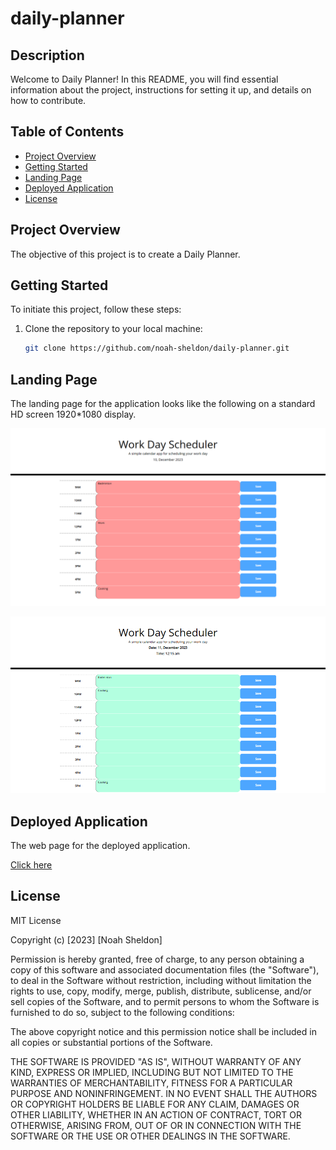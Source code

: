 # daily-planner

## Description

Welcome to Daily Planner! In this README, you will find essential information about the project, instructions for setting it up, and details on how to contribute.


## Table of Contents

- [Project Overview](#project-overview)
- [Getting Started](#getting-started)
- [Landing Page](#landing-page)
- [Deployed Application](#deployed-application)
- [License](#license)


## Project Overview

The objective of this project is to create a Daily Planner. 


## Getting Started

To initiate this project, follow these steps:

1. Clone the repository to your local machine:

   ```bash
   git clone https://github.com/noah-sheldon/daily-planner.git
   ```


## Landing Page

The landing page for the application looks like the following on a standard HD screen 1920*1080 display.

![alt text](./assets/images/scr_1.png)

![alt text](./assets/images/scr_5.png)

## Deployed Application

The web page for the deployed application.

[Click here](https://noah-sheldon.github.io/daily-planner/)


## License

MIT License

Copyright (c) [2023] [Noah Sheldon]

Permission is hereby granted, free of charge, to any person obtaining a copy
of this software and associated documentation files (the "Software"), to deal
in the Software without restriction, including without limitation the rights
to use, copy, modify, merge, publish, distribute, sublicense, and/or sell
copies of the Software, and to permit persons to whom the Software is
furnished to do so, subject to the following conditions:

The above copyright notice and this permission notice shall be included in all
copies or substantial portions of the Software.

THE SOFTWARE IS PROVIDED "AS IS", WITHOUT WARRANTY OF ANY KIND, EXPRESS OR
IMPLIED, INCLUDING BUT NOT LIMITED TO THE WARRANTIES OF MERCHANTABILITY,
FITNESS FOR A PARTICULAR PURPOSE AND NONINFRINGEMENT. IN NO EVENT SHALL THE
AUTHORS OR COPYRIGHT HOLDERS BE LIABLE FOR ANY CLAIM, DAMAGES OR OTHER
LIABILITY, WHETHER IN AN ACTION OF CONTRACT, TORT OR OTHERWISE, ARISING FROM,
OUT OF OR IN CONNECTION WITH THE SOFTWARE OR THE USE OR OTHER DEALINGS IN THE
SOFTWARE.